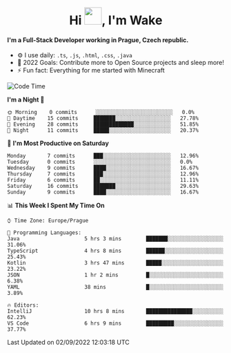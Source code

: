 <h1 align="center">Hi <img src="https://raw.githubusercontent.com/MrWakeCZ/MrWakeCZ/master/Hi.gif" width="40px" />, I'm Wake</h1>

#### I'm a Full-Stack Developer working in Prague, Czech republic.
- ⚙️ I use daily: `.ts`, `.js`, `.html`, `.css`, `.java`
- 🥅 2022 Goals: Contribute more to Open Source projects and sleep more!
- ⚡ Fun fact: Everything for me started with Minecraft

<!--START_SECTION:waka-->
![Code Time](http://img.shields.io/badge/Code%20Time-2%2C655%20hrs%2037%20mins-blue)

**I'm a Night 🦉** 

```text
🌞 Morning    0 commits      ░░░░░░░░░░░░░░░░░░░░░░░░░   0.0% 
🌆 Daytime    15 commits     ███████░░░░░░░░░░░░░░░░░░   27.78% 
🌃 Evening    28 commits     █████████████░░░░░░░░░░░░   51.85% 
🌙 Night      11 commits     █████░░░░░░░░░░░░░░░░░░░░   20.37%

```
📅 **I'm Most Productive on Saturday** 

```text
Monday       7 commits      ███░░░░░░░░░░░░░░░░░░░░░░   12.96% 
Tuesday      0 commits      ░░░░░░░░░░░░░░░░░░░░░░░░░   0.0% 
Wednesday    9 commits      ████░░░░░░░░░░░░░░░░░░░░░   16.67% 
Thursday     7 commits      ███░░░░░░░░░░░░░░░░░░░░░░   12.96% 
Friday       6 commits      ██░░░░░░░░░░░░░░░░░░░░░░░   11.11% 
Saturday     16 commits     ███████░░░░░░░░░░░░░░░░░░   29.63% 
Sunday       9 commits      ████░░░░░░░░░░░░░░░░░░░░░   16.67%

```


📊 **This Week I Spent My Time On** 

```text
⌚︎ Time Zone: Europe/Prague

💬 Programming Languages: 
Java                     5 hrs 3 mins        ███████░░░░░░░░░░░░░░░░░░   31.06% 
TypeScript               4 hrs 8 mins        ██████░░░░░░░░░░░░░░░░░░░   25.43% 
Kotlin                   3 hrs 47 mins       █████░░░░░░░░░░░░░░░░░░░░   23.22% 
JSON                     1 hr 2 mins         █░░░░░░░░░░░░░░░░░░░░░░░░   6.38% 
YAML                     38 mins             █░░░░░░░░░░░░░░░░░░░░░░░░   3.89%

🔥 Editors: 
IntelliJ                 10 hrs 8 mins       ███████████████░░░░░░░░░░   62.23% 
VS Code                  6 hrs 9 mins        █████████░░░░░░░░░░░░░░░░   37.77%

```


 Last Updated on 02/09/2022 12:03:18 UTC
<!--END_SECTION:waka-->

